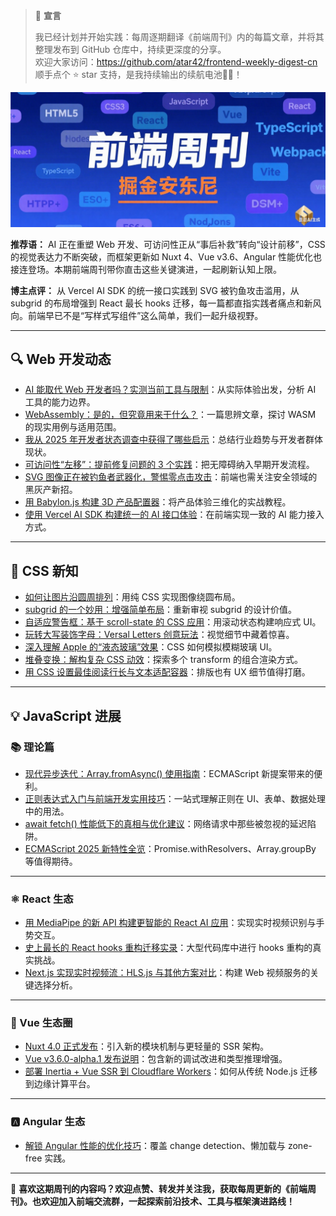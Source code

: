>📢 **宣言**
>
>我已经计划并开始实践：每周逐期翻译《前端周刊》内的每篇文章，并将其整理发布到 GitHub 仓库中，持续更深度的分享。\
>欢迎大家访问：<https://github.com/atar42/frontend-weekly-digest-cn>\
>顺手点个 ⭐ star 支持，是我持续输出的续航电池🔋✨！

![Banner](https://raw.githubusercontent.com/TUARAN/frontend-weekly-digest-cn/main/img/banner.png)


**推荐语：**
AI 正在重塑 Web 开发、可访问性正从“事后补救”转向“设计前移”，CSS 的视觉表达力不断突破，而框架更新如 Nuxt 4、Vue v3.6、Angular 性能优化也接连登场。本期前端周刊带你直击这些关键演进，一起刷新认知上限。

**博主点评：**
从 Vercel AI SDK 的统一接口实践到 SVG 被钓鱼攻击滥用，从 subgrid 的布局增强到 React 最长 hooks 迁移，每一篇都直指实践者痛点和新风向。前端早已不是“写样式写组件”这么简单，我们一起升级视野。

---

## 🔍 Web 开发动态

* [AI 能取代 Web 开发者吗？实测当前工具与限制](https://www.sitepoint.com/can-ai-replace-web-developers/)：从实际体验出发，分析 AI 工具的能力边界。
* [WebAssembly：是的，但究竟用来干什么？](https://queue.acm.org/detail.cfm?id=3746171)：一篇思辨文章，探讨 WASM 的现实用例与适用范围。
* [我从 2025 年开发者状态调查中获得了哪些启示](https://css-tricks.com/what-i-took-from-the-state-of-dev-2025-survey/)：总结行业趋势与开发者群体现状。
* [可访问性“左移”：提前修复问题的 3 个实践](https://www.deque.com/blog/three-quick-ways-to-shift-left-and-fix-accessibility-issues-sooner/)：把无障碍纳入早期开发流程。
* [SVG 图像正在被钓鱼者武器化，警惕零点击攻击](https://www.csoonline.com/article/4022432/how-phishers-are-weaponizing-svg-images-in-zero-click-evasive-campaigns.html)：前端也需关注安全领域的黑灰产新招。
* [用 Babylon.js 构建 3D 产品配置器](https://spin.atomicobject.com/3d-product-babylon-js/)：将产品体验三维化的实战教程。
* [使用 Vercel AI SDK 构建统一的 AI 接口体验](https://blog.logrocket.com/unified-ai-interfaces-vercel-sdk/)：在前端实现一致的 AI 能力接入方式。

---

## 🎨 CSS 新知

* [如何让图片沿圆周排列](https://css-tip.com/images-circle/)：用纯 CSS 实现图像绕圆布局。
* [subgrid 的一个妙用：增强简单布局](https://piccalil.li/blog/a-handy-use-of-subgrid-to-enhance-a-simple-layout/)：重新审视 subgrid 的设计价值。
* [自适应警告框：基于 scroll-state 的 CSS 应用](https://frontendmasters.com/blog/adaptive-alerts-a-css-scroll-state-use-case/)：用滚动状态构建响应式 UI。
* [玩转大写装饰字母：Versal Letters 创意玩法](https://css-tricks.com/getting-creative-with-versal-letters/)：视觉细节中藏着惊喜。
* [深入理解 Apple 的“液态玻璃”效果](https://css-tricks.com/getting-clarity-on-apples-liquid-glass/)：CSS 如何模拟模糊玻璃 UI。
* [堆叠变换：解构复杂 CSS 动效](https://frontendmasters.com/blog/stacked-transforms/)：探索多个 transform 的组合渲染方式。
* [用 CSS 设置最佳阅读行长与文本适配容器](https://css-tricks.com/setting-line-length-in-css-and-fitting-text-to-a-container/)：排版也有 UX 细节值得打磨。

---

## 💡 JavaScript 进展

### 📚 理论篇

* [现代异步迭代：Array.fromAsync() 使用指南](https://allthingssmitty.com/2025/07/14/modern-async-iteration-in-javascript-with-array-fromasync/)：ECMAScript 新提案带来的便利。
* [正则表达式入门与前端开发实用技巧](https://jsdev.space/howto/regex-guide-frontend/)：一站式理解正则在 UI、表单、数据处理中的用法。
* [await fetch() 性能低下的真相与优化建议](https://jsdev.space/await-fetch-slow/)：网络请求中那些被忽视的延迟陷阱。
* [ECMAScript 2025 新特性全览](https://www.infoworld.com/article/4021944/ecmascript-2025-the-best-new-features-in-javascript.html)：Promise.withResolvers、Array.groupBy 等值得期待。

---

### ⚛️ React 生态

* [用 MediaPipe 的新 API 构建更智能的 React AI 应用](https://blog.logrocket.com/build-ai-react-mediapipe/)：实现实时视频识别与手势交互。
* [史上最长的 React hooks 重构迁移实录](https://craft.faire.com/the-worlds-longest-react-hooks-migration-8f357cdcdbe9)：大型代码库中进行 hooks 重构的真实挑战。
* [Next.js 实现实时视频流：HLS.js 与其他方案对比](https://blog.logrocket.com/next-js-real-time-video-streaming-hls-js-alternatives/)：构建 Web 视频服务的关键选择分析。

---

### 🍃 Vue 生态圈

* [Nuxt 4.0 正式发布](https://nuxt.com/blog/v4)：引入新的模块机制与更轻量的 SSR 架构。
* [Vue v3.6.0-alpha.1 发布说明](https://github.com/vuejs/core/releases/tag/v3.6.0-alpha.1)：包含新的调试改进和类型推理增强。
* [部署 Inertia + Vue SSR 到 Cloudflare Workers](https://geisi.dev/blog/deploying-inertia-vue-ssr-to-cloudflare-workers/)：如何从传统 Node.js 迁移到边缘计算平台。

---

### 🅰️ Angular 生态

* [解锁 Angular 性能的优化技巧](https://www.codemag.com/Article/2507061/Unlocking-Angular-Performance-Optimization-Techniques)：覆盖 change detection、懒加载与 zone-free 实践。

---

📌 **喜欢这期周刊的内容吗？欢迎点赞、转发并关注我，获取每周更新的《前端周刊》。也欢迎加入前端交流群，一起探索前沿技术、工具与框架演进路线！**